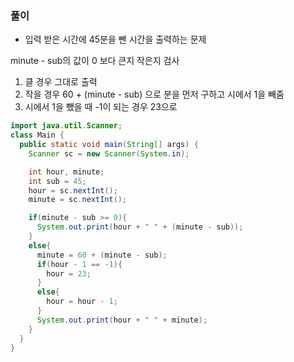 ### 풀이
* 입력 받은 시간에 45분을 뺀 시간을 출력하는 문제

minute - sub의 값이 0 보다 큰지 작은지 검사
1. 클 경우 그대로 출력
2. 작을 경우 60 + (minute - sub) 으로 분을 먼저 구하고 시에서 1을 빼줌
3. 시에서 1을 뺐을 때 -1이 되는 경우 23으로 

```java
import java.util.Scanner;
class Main {
  public static void main(String[] args) {
    Scanner sc = new Scanner(System.in);

    int hour, minute;
    int sub = 45;
    hour = sc.nextInt();
    minute = sc.nextInt();

    if(minute - sub >= 0){
      System.out.print(hour + " " + (minute - sub));
    }
    else{
      minute = 60 + (minute - sub);
      if(hour - 1 == -1){
        hour = 23;
      }
      else{
        hour = hour - 1;
      }
      System.out.print(hour + " " + minute);
    }
  }
}
```
